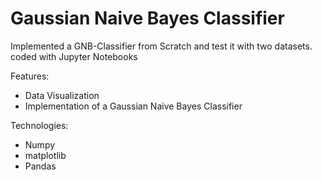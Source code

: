 # Gaussian Naive Bayes Classifier
Implemented a GNB-Classifier from Scratch and test it with two datasets.
coded with Jupyter Notebooks

Features:
- Data Visualization
- Implementation of a Gaussian Naive Bayes Classifier

Technologies:
- Numpy
- matplotlib
- Pandas
